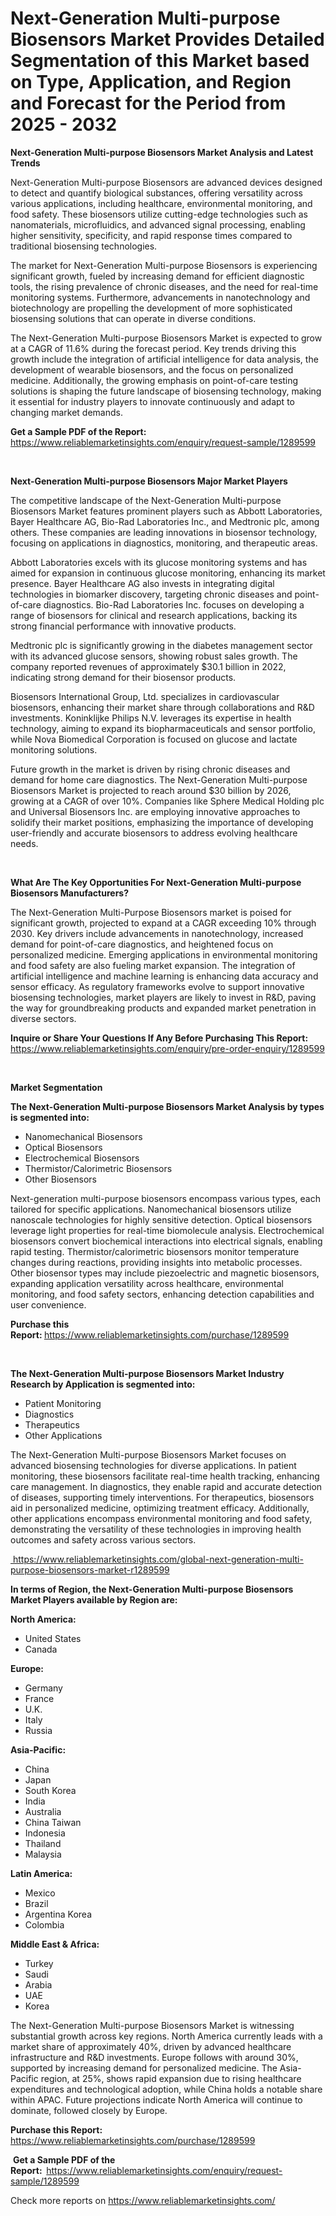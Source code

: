 <p><h1>Next-Generation Multi-purpose Biosensors Market Provides Detailed Segmentation of this Market based on Type, Application, and Region and Forecast for the Period from 2025 - 2032</h1></p><p><strong>Next-Generation Multi-purpose Biosensors Market Analysis and Latest Trends</strong></p>
<p><p>Next-Generation Multi-purpose Biosensors are advanced devices designed to detect and quantify biological substances, offering versatility across various applications, including healthcare, environmental monitoring, and food safety. These biosensors utilize cutting-edge technologies such as nanomaterials, microfluidics, and advanced signal processing, enabling higher sensitivity, specificity, and rapid response times compared to traditional biosensing technologies.</p><p>The market for Next-Generation Multi-purpose Biosensors is experiencing significant growth, fueled by increasing demand for efficient diagnostic tools, the rising prevalence of chronic diseases, and the need for real-time monitoring systems. Furthermore, advancements in nanotechnology and biotechnology are propelling the development of more sophisticated biosensing solutions that can operate in diverse conditions.</p><p>The Next-Generation Multi-purpose Biosensors Market is expected to grow at a CAGR of 11.6% during the forecast period. Key trends driving this growth include the integration of artificial intelligence for data analysis, the development of wearable biosensors, and the focus on personalized medicine. Additionally, the growing emphasis on point-of-care testing solutions is shaping the future landscape of biosensing technology, making it essential for industry players to innovate continuously and adapt to changing market demands.</p></p>
<p><strong>Get a Sample PDF of the Report:&nbsp;</strong> <a href="https://www.reliablemarketinsights.com/enquiry/request-sample/1289599?utm_campaign=3293&utm_medium=2&utm_source=Github&utm_content=ia&utm_term=29032025&utm_id=next-generation-multi-purpose-biosensors">https://www.reliablemarketinsights.com/enquiry/request-sample/1289599</a></p>
<p>&nbsp;</p>
<p><strong>Next-Generation Multi-purpose Biosensors Major Market Players</strong></p>
<p><p>The competitive landscape of the Next-Generation Multi-purpose Biosensors Market features prominent players such as Abbott Laboratories, Bayer Healthcare AG, Bio-Rad Laboratories Inc., and Medtronic plc, among others. These companies are leading innovations in biosensor technology, focusing on applications in diagnostics, monitoring, and therapeutic areas.</p><p>Abbott Laboratories excels with its glucose monitoring systems and has aimed for expansion in continuous glucose monitoring, enhancing its market presence. Bayer Healthcare AG also invests in integrating digital technologies in biomarker discovery, targeting chronic diseases and point-of-care diagnostics. Bio-Rad Laboratories Inc. focuses on developing a range of biosensors for clinical and research applications, backing its strong financial performance with innovative products.</p><p>Medtronic plc is significantly growing in the diabetes management sector with its advanced glucose sensors, showing robust sales growth. The company reported revenues of approximately $30.1 billion in 2022, indicating strong demand for their biosensor products.</p><p>Biosensors International Group, Ltd. specializes in cardiovascular biosensors, enhancing their market share through collaborations and R&D investments. Koninklijke Philips N.V. leverages its expertise in health technology, aiming to expand its biopharmaceuticals and sensor portfolio, while Nova Biomedical Corporation is focused on glucose and lactate monitoring solutions.</p><p>Future growth in the market is driven by rising chronic diseases and demand for home care diagnostics. The Next-Generation Multi-purpose Biosensors Market is projected to reach around $30 billion by 2026, growing at a CAGR of over 10%. Companies like Sphere Medical Holding plc and Universal Biosensors Inc. are employing innovative approaches to solidify their market positions, emphasizing the importance of developing user-friendly and accurate biosensors to address evolving healthcare needs.</p></p>
<p>&nbsp;</p>
<p><strong>What Are The Key Opportunities For Next-Generation Multi-purpose Biosensors Manufacturers?</strong></p>
<p><p>The Next-Generation Multi-Purpose Biosensors market is poised for significant growth, projected to expand at a CAGR exceeding 10% through 2030. Key drivers include advancements in nanotechnology, increased demand for point-of-care diagnostics, and heightened focus on personalized medicine. Emerging applications in environmental monitoring and food safety are also fueling market expansion. The integration of artificial intelligence and machine learning is enhancing data accuracy and sensor efficacy. As regulatory frameworks evolve to support innovative biosensing technologies, market players are likely to invest in R&D, paving the way for groundbreaking products and expanded market penetration in diverse sectors.</p></p>
<p><strong>Inquire or Share Your Questions If Any Before Purchasing This Report:</strong> <a href="https://www.reliablemarketinsights.com/enquiry/pre-order-enquiry/1289599?utm_campaign=3293&utm_medium=2&utm_source=Github&utm_content=ia&utm_term=29032025&utm_id=next-generation-multi-purpose-biosensors">https://www.reliablemarketinsights.com/enquiry/pre-order-enquiry/1289599</a></p>
<p>&nbsp;</p>
<p><strong>Market Segmentation</strong></p>
<p><strong>The Next-Generation Multi-purpose Biosensors Market Analysis by types is segmented into:</strong></p>
<p><ul><li>Nanomechanical Biosensors</li><li>Optical Biosensors</li><li>Electrochemical Biosensors</li><li>Thermistor/Calorimetric Biosensors</li><li>Other Biosensors</li></ul></p>
<p><p>Next-generation multi-purpose biosensors encompass various types, each tailored for specific applications. Nanomechanical biosensors utilize nanoscale technologies for highly sensitive detection. Optical biosensors leverage light properties for real-time biomolecule analysis. Electrochemical biosensors convert biochemical interactions into electrical signals, enabling rapid testing. Thermistor/calorimetric biosensors monitor temperature changes during reactions, providing insights into metabolic processes. Other biosensor types may include piezoelectric and magnetic biosensors, expanding application versatility across healthcare, environmental monitoring, and food safety sectors, enhancing detection capabilities and user convenience.</p></p>
<p><strong>Purchase this Report:&nbsp;</strong><a href="https://www.reliablemarketinsights.com/purchase/1289599?utm_campaign=3293&utm_medium=2&utm_source=Github&utm_content=ia&utm_term=29032025&utm_id=next-generation-multi-purpose-biosensors">https://www.reliablemarketinsights.com/purchase/1289599</a></p>
<p>&nbsp;</p>
<p><strong>The Next-Generation Multi-purpose Biosensors Market Industry Research by Application is segmented into:</strong></p>
<p><ul><li>Patient Monitoring</li><li>Diagnostics</li><li>Therapeutics</li><li>Other Applications</li></ul></p>
<p><p>The Next-Generation Multi-purpose Biosensors Market focuses on advanced biosensing technologies for diverse applications. In patient monitoring, these biosensors facilitate real-time health tracking, enhancing care management. In diagnostics, they enable rapid and accurate detection of diseases, supporting timely interventions. For therapeutics, biosensors aid in personalized medicine, optimizing treatment efficacy. Additionally, other applications encompass environmental monitoring and food safety, demonstrating the versatility of these technologies in improving health outcomes and safety across various sectors.</p></p>
<p><a href="https://www.reliablemarketinsights.com/global-next-generation-multi-purpose-biosensors-market-r1289599?utm_campaign=3293&utm_medium=2&utm_source=Github&utm_content=ia&utm_term=29032025&utm_id=next-generation-multi-purpose-biosensors">&nbsp;https://www.reliablemarketinsights.com/global-next-generation-multi-purpose-biosensors-market-r1289599</a></p>
<p><strong>In terms of Region, the Next-Generation Multi-purpose Biosensors Market Players available by Region are:</strong></p>
<p>
    <p> <strong> North America: </strong>
        <ul>
            <li>United States</li>
            <li>Canada</li>
        </ul>
        </p> 
    <p> <strong> Europe: </strong>
        <ul>
            <li>Germany</li>
            <li>France</li>
            <li>U.K.</li>
            <li>Italy</li>
            <li>Russia</li>
        </ul>
        </p> 
    <p> <strong> Asia-Pacific: </strong>
        <ul>
            <li>China</li>
            <li>Japan</li>
            <li>South Korea</li>
            <li>India</li>
            <li>Australia</li>
            <li>China Taiwan</li>
            <li>Indonesia</li>
            <li>Thailand</li>
            <li>Malaysia</li>
        </ul>
        </p> 
    <p> <strong> Latin America: </strong>
        <ul>
            <li>Mexico</li>
            <li>Brazil</li>
            <li>Argentina Korea</li>
            <li>Colombia</li>
        </ul>
        </p> 
    <p> <strong> Middle East & Africa: </strong>
        <ul>
            <li>Turkey</li>
            <li>Saudi</li>
            <li>Arabia</li>
            <li>UAE</li>
            <li>Korea</li>
        </ul>
    </p>
    </p>
<p><p>The Next-Generation Multi-purpose Biosensors Market is witnessing substantial growth across key regions. North America currently leads with a market share of approximately 40%, driven by advanced healthcare infrastructure and R&D investments. Europe follows with around 30%, supported by increasing demand for personalized medicine. The Asia-Pacific region, at 25%, shows rapid expansion due to rising healthcare expenditures and technological adoption, while China holds a notable share within APAC. Future projections indicate North America will continue to dominate, followed closely by Europe.</p></p>
<p><strong>Purchase this Report: </strong><a href="https://www.reliablemarketinsights.com/purchase/1289599?utm_campaign=3293&utm_medium=2&utm_source=Github&utm_content=ia&utm_term=29032025&utm_id=next-generation-multi-purpose-biosensors">https://www.reliablemarketinsights.com/purchase/1289599</a></p>
<p>&nbsp;<strong>Get a Sample PDF of the Report:&nbsp;&nbsp;</strong><a href="https://www.reliablemarketinsights.com/enquiry/request-sample/1289599?utm_campaign=3293&utm_medium=2&utm_source=Github&utm_content=ia&utm_term=29032025&utm_id=next-generation-multi-purpose-biosensors">https://www.reliablemarketinsights.com/enquiry/request-sample/1289599</a></p>
<p><strong></strong></p>
<p>Check more reports on <a href="https://www.reliablemarketinsights.com/?utm_campaign=3293&utm_medium=2&utm_source=Github&utm_content=ia&utm_term=29032025&utm_id=next-generation-multi-purpose-biosensors">https://www.reliablemarketinsights.com/</a></p>